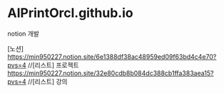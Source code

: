 # AIPrintOrcl.github.io
notion 개발

[노션]
https://min950227.notion.site/6e1388df38ac48959ed09f63bd4c4e70?pvs=4 //[리스트] 프로젝트
https://min950227.notion.site/32e80cdb8b084dc388cb1ffa383aea15?pvs=4 //[리스트] 강의
